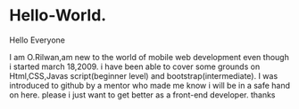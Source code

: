 # Hello-World.

Hello Everyone

I am O.Rilwan,am new to the world of mobile web development even though i started march 18,2009.
i have been able to cover some grounds on Html,CSS,Javas script(beginner level) and bootstrap(intermediate).
I was introduced to github by a mentor who made me know i will be in a safe hand on here.
please i just want to get better as a front-end developer.
thanks
